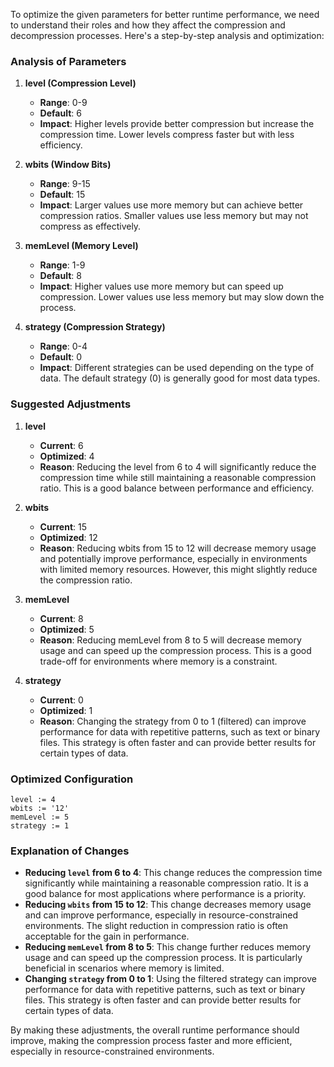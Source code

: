 To optimize the given parameters for better runtime performance, we need to understand their roles and how they affect the compression and decompression processes. Here's a step-by-step analysis and optimization:

### Analysis of Parameters

1. **level (Compression Level)**
   - **Range**: 0-9
   - **Default**: 6
   - **Impact**: Higher levels provide better compression but increase the compression time. Lower levels compress faster but with less efficiency.

2. **wbits (Window Bits)**
   - **Range**: 9-15
   - **Default**: 15
   - **Impact**: Larger values use more memory but can achieve better compression ratios. Smaller values use less memory but may not compress as effectively.

3. **memLevel (Memory Level)**
   - **Range**: 1-9
   - **Default**: 8
   - **Impact**: Higher values use more memory but can speed up compression. Lower values use less memory but may slow down the process.

4. **strategy (Compression Strategy)**
   - **Range**: 0-4
   - **Default**: 0
   - **Impact**: Different strategies can be used depending on the type of data. The default strategy (0) is generally good for most data types.

### Suggested Adjustments

1. **level**
   - **Current**: 6
   - **Optimized**: 4
   - **Reason**: Reducing the level from 6 to 4 will significantly reduce the compression time while still maintaining a reasonable compression ratio. This is a good balance between performance and efficiency.

2. **wbits**
   - **Current**: 15
   - **Optimized**: 12
   - **Reason**: Reducing wbits from 15 to 12 will decrease memory usage and potentially improve performance, especially in environments with limited memory resources. However, this might slightly reduce the compression ratio.

3. **memLevel**
   - **Current**: 8
   - **Optimized**: 5
   - **Reason**: Reducing memLevel from 8 to 5 will decrease memory usage and can speed up the compression process. This is a good trade-off for environments where memory is a constraint.

4. **strategy**
   - **Current**: 0
   - **Optimized**: 1
   - **Reason**: Changing the strategy from 0 to 1 (filtered) can improve performance for data with repetitive patterns, such as text or binary files. This strategy is often faster and can provide better results for certain types of data.

### Optimized Configuration

```plaintext
level := 4
wbits := '12'
memLevel := 5
strategy := 1
```

### Explanation of Changes

- **Reducing `level` from 6 to 4**: This change reduces the compression time significantly while maintaining a reasonable compression ratio. It is a good balance for most applications where performance is a priority.
- **Reducing `wbits` from 15 to 12**: This change decreases memory usage and can improve performance, especially in resource-constrained environments. The slight reduction in compression ratio is often acceptable for the gain in performance.
- **Reducing `memLevel` from 8 to 5**: This change further reduces memory usage and can speed up the compression process. It is particularly beneficial in scenarios where memory is limited.
- **Changing `strategy` from 0 to 1**: Using the filtered strategy can improve performance for data with repetitive patterns, such as text or binary files. This strategy is often faster and can provide better results for certain types of data.

By making these adjustments, the overall runtime performance should improve, making the compression process faster and more efficient, especially in resource-constrained environments.